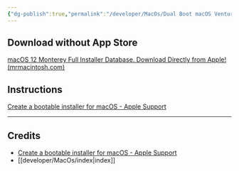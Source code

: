 ```yaml
---
{"dg-publish":true,"permalink":"/developer/MacOs/Dual Boot macOS Ventura & macOs Monterey/","created":"2024-03-13T20:40:29.103-05:00","updated":"2024-03-14T21:56:21.000-05:00"}
---
```



## Download without App Store
[macOS 12 Monterey Full Installer Database. Download Directly from Apple! (mrmacintosh.com) ](https://mrmacintosh.com/macos-12-monterey-full-installer-database-download-directly-from-apple/)

## Instructions
[Create a bootable installer for macOS - Apple Support](https://support.apple.com/en-us/HT201372)

---
## Credits
- [Create a bootable installer for macOS - Apple Support](https://support.apple.com/en-us/HT201372)
- [[developer/MacOs/index\|index]]